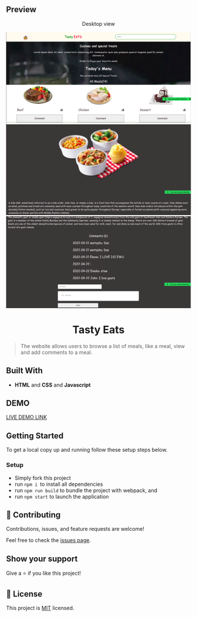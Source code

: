 ## Preview
<p align="center">Desktop view</p>
<img src="src/assets/images/Screenshot from 2022-04-24 14-54-51.png">
<img src="src/assets/images/Screenshot from 2022-04-24 14-55-48.png">
<img src="src/assets/images/Screenshot from 2022-04-24 14-56-26.png">

<h1 align="center"> Tasty Eats </h1>

> The website allows users to browse a list of meals, like a meal, view and add comments to a meal.


## Built With

- **HTML** and **CSS** and **Javascript**

## DEMO

[LIVE DEMO LINK](https://tasty-eats.vercel.app)

## Getting Started

To get a local copy up and running follow these setup steps below.

### Setup

- Simply fork this project
- run `npm i `to install all dependencies
- run `npm run build` to bundle the project with webpack, and
- run `npm start` to launch the application


## 🤝 Contributing

Contributions, issues, and feature requests are welcome!

Feel free to check the [issues page](https://github.com/pacifiquem/Tasty-Eats/issues).

## Show your support

Give a ⭐️ if you like this project!

## 📝 License

This project is [MIT](https://opensource.org/licenses/MIT) licensed.
